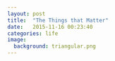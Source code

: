 ```yaml
---
layout: post
title:  "The Things that Matter"
date:   2015-11-16 00:23:40
categories: life
image:
  background: triangular.png
---
```


